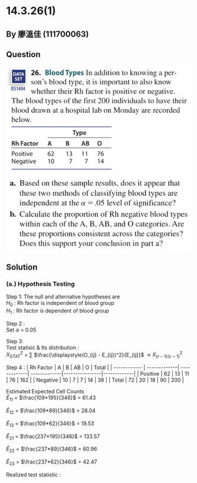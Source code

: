 # 14.3.26(1)

## By 廖溫佳 (111700063)

## Question

![image](https://github.com/HWTeng-Course/202402-Statistics/blob/main/Images/IMG_3561.jpg?raw=true)
![image](https://github.com/HWTeng-Course/202402-Statistics/blob/main/Images/IMG_3560.jpg?raw=true)

## Solution
### (a.) Hypothesis Testing
Step 1: The null and alternative hypotheses are \
$H_0$ : Rh factor is independent of blood group \
$H_1$ : Rh factor is dependent of blood group

Step 2 : \
Set $\alpha$ = 0.05

Step 3: \
Test statisic & Its distribution : \
$X^2_{STAT}$ = $\sum$ $\frac{\displaystyle(O_{ij} - E_{ij})^2}{E_{ij}}$ $\approx X^2_{(r-1)(c-1)}$

Step 4 : 
| Rh Factor    | A            | B            | AB           | O              | Total       |
| ------------ | -------------| -------------| -------------|----------------|-------------|
| Positive     | 62           | 13           | 11           | 76             | 162         |
| Negative     | 10           | 7            | 7            | 14             | 38          |
| Total        | 72           | 20           | 18           | 90             | 200         |

Estimated Expected Cell Counts \
$\hat{E}_{11}$ = $\frac{109*195}{346}$ = 61.43 

$\hat{E}_{12}$ = $\frac{109*89}{346}$ = 28.04

$\hat{E}_{13}$ = $\frac{109*62}{346}$ = 19.53

$\hat{E}_{21}$ = $\frac{237*195}{346}$ = 133.57

$\hat{E}_{22}$ = $\frac{237*89}{346}$ = 60.96

$\hat{E}_{23}$ = $\frac{237*62}{346}$ = 42.47




Realized test statistic :


